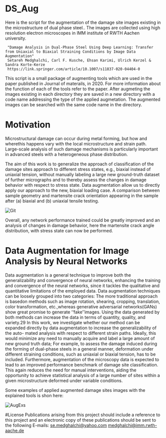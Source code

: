 # DS_Aug
Here is the script for the augmentation of the damage site images existing in the microstructure of dual phase steel.. The images are collected using high resolution electron microscopes in IMM institute of RWTH Aachen university. 

     "Damage Analysis in Dual-Phase Steel Using Deep Learning: Transfer from Uniaxial to Biaxial Straining Conditions by Image Data Augmentation"
     Setareh Medghalchi, Carl F. Kusche, Ehsan Karimi, Ulrich Kerzel & Sandra Korte-Kerze
     https://link.springer.com/article/10.1007/s11837-020-04404-0


This script is a small package of augmenting tools which are used in the paper published in Journal of materails, in 2020. For more information about the function of each of the tools refer to the paper. 
After augmeting the images existing in each directory they are saved in a new directory with a code name addressing the type of the applied augmetation.  The augmented images can be searched with the same code name in the directory.

# Motivation 
Microstructural damage can occur during metal forming, but how and wherethis happens vary with the local microstructure and strain path. Large-scale analysis of such damage mechanisms is particularly important in advanced steels with a heterogeneous phase distribution. 

The aim of this work is to generalize the approach of classification of the damage sites approach to different stress states, e.g., biaxial instead of uniaxial tension, without manually labeling a large new ground-truth dataset of further micrographs and to thereby assess the changes in damage behavior
with respect to stress state. Data augmentation allow us to directly apply our approach to the new, biaxial loading case. A comparison between sample geometry and martensite crack orientation appearing in the sample after (a) biaxial and (b) uniaxial tensile testing.

![Git](https://user-images.githubusercontent.com/54040415/188902366-d73d4ac8-e91e-4155-a241-289e223f5953.png)


Overall, any network performance trained could be greatly improved and an analysis of changes in damage behavior, here the martensite crack angle distribution, with stress state can now be performed.


# Data Augmentation for Image Analysis by Neural Networks
Data augmentation is a general technique to improve both the generalizability and convergence of neural networks, enhancing the training and convergence of the neural networks, since it tackles the qualitative and quantitative limitations of the employed data. Data augmentation techniques can be loosely grouped into two categories: The more traditional approach is basedon methods such as image rotation, shearing, cropping, translation, color transformation, etc.,whereas generative adversarial networks(GANs) show great promise to generate ‘‘fake’’images.
Using the data generated by both methods can increase the data in terms of quantity, quality, and
variety.29 In this work, we investigate whether our method can be expanded directly by data augmentation to increase the generalizability of the auto- mated analysis with respect to different strain paths. Ideally, this would minimize any need to manually acquire and label a large amount of new ground truth data; For example, to assess the damage induced during the forming of dual-phase steels in a general manner, deformation under different straining conditions, such as uniaxial or biaxial tension, has to be included. Furthermore, augmentation of the microscopy data is expected to lead to an improved performance benchmark of damage site classification. This again reduces the need for manual interventions, aiding the opportunity to achieve statistical analysis of a large number of sites within a given microstructure deformed under variable conditions.

Some examples of applied augmented damage sites images with the explained tools is shon here:

![AugExs](https://user-images.githubusercontent.com/54040415/188905827-e18c7934-c788-47b6-8d15-28ff51bf021c.png)


#License
Publications arising from this project should include a reference to this project and an electronic copy of these publications should be sent to the following E-mails: se.medghalchi@yahoo.com
medghalchi@imm.rwth-aache.de
